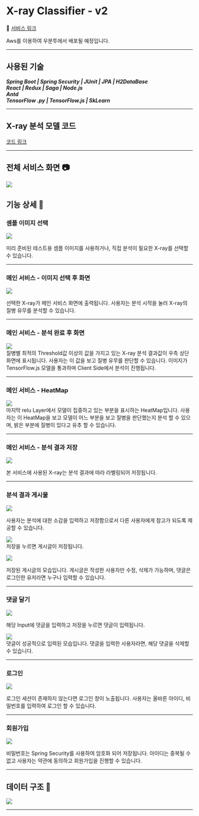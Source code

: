 
# X-ray Classifier - v2

:link: [서비스 링크](http://ec2-3-133-106-136.us-east-2.compute.amazonaws.com:3000/)

Aws를 이용하여 우분투에서 배포될 예정입니다.

---


## 사용된 기술

***Spring Boot |  Spring Security | JUnit | JPA | H2DataBase  
React | Redux | Saga | Node.js  
Antd  
TensorFlow .py | TensorFlow.js | SkLearn***


---

## X-ray 분석 모델 코드

[코드 링크](https://kaggle.com/kyeonghahwangg/capstone)

---



## 전체 서비스 화면 :camera:  

![](https://i.imgur.com/lQ7plhQ.png)  


## 기능 상세 :wrench: 



### 셈플 이미지 선택

![](https://i.imgur.com/4pSdlIF.png)  

미리 준비된 테스트용 셈플 이미지를 사용하거나, 직접 분석이 필요한 X-ray를 선택할 수 있습니다.


---

### 메인 서비스 - 이미지 선택 후 화면

![](https://i.imgur.com/kXRUtME.png)  

선택한 X-ray가 메인 서비스 화면에 출력됩니다. 사용자는 분석 시작을 눌러 X-ray의 질병 유무를 분석할 수 있습니다.


---

### 메인 서비스 - 분석 완료 후 화면
![](https://i.imgur.com/qBBTg8q.png)  
질병별 최적의 Threshold값 이상의 값을 가지고 있는 X-ray 분석 결과값이 우측 상단 화면에 표시됩니다. 사용자는 이 값을 보고 질병 유무를 판단할 수 있습니다.
이미지가 TensorFlow.js 모델을 통과하며 Client Side에서 분석이 진행됩니다.

--- 

### 메인 서비스 - HeatMap
![](https://i.imgur.com/tXNDmzl.png)  
마지막 relu Layer에서 모델이 집중하고 있는 부분을 표시하는 HeatMap입니다. 사용자는 이 HeatMap을 보고 모델이 어느 부분을 보고 질병을 판단했는지 분석 할 수 있으며, 밝은 부분에 질병이 있다고 유추 할 수 있습니다.

---

### 메인 서비스 - 분석 결과 저장
![](https://i.imgur.com/evuK9FD.png)  

본 서비스에 사용된 X-ray는 분석 결과에 따라 라벨링되어 저장됩니다.

---

### 분석 결과 게시물
![](https://i.imgur.com/JaxG6xO.png)   

사용자는 분석에 대한 소감을 입력하고 저장함으로서 다른 사용자에게 참고가 되도록 제공할 수 있습니다.

![](https://i.imgur.com/hWZdyw3.png)  
저장을 누르면 게시글이 저장됩니다.

![](https://i.imgur.com/Q10tSGn.png)  

저장된 게시글의 모습입니다. 게시글은 작성한 사용자만 수정, 삭제가 가능하며, 댓글은 로그인한 유저라면 누구나 입력할 수 있습니다.

--- 

### 댓글 달기

![](https://i.imgur.com/sWbp1gd.png)  


해당 Input에 댓글을 입력하고 저장을 누르면 댓글이 입력됩니다.

![](https://i.imgur.com/deYKBrD.png)  
댓글이 성공적으로 입력된 모습입니다. 댓글을 입력한 사용자라면, 해당 댓글을 삭제할 수 있습니다.

--- 

### 로그인 

![](https://i.imgur.com/mvPuwvL.png)  

로그인 세션이 존재하지 않는다면 로그인 창이 노출됩니다. 사용자는 올바른 아이디, 비밀번호를 입력하여 로그인 할 수 있습니다.

--- 
### 회원가입

![](https://i.imgur.com/Ck9Ixuy.png)  

비밀번호는 Spring Security를 사용하여 암호화 되어 저장됩니다.
아이디는 중복될 수 없고 사용자는 약관에 동의하고 회원가입을 진행할 수 있습니다.

--- 


## 데이터 구조 :minidisc: 

![](https://i.imgur.com/LVojdLi.png)

--- 

